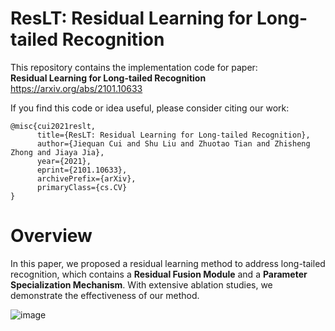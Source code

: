 # ResLT: Residual Learning for Long-tailed Recognition
This repository contains the implementation code for paper:  
**Residual Learning for Long-tailed Recognition** https://arxiv.org/abs/2101.10633    
  
If you find this code or idea useful, please consider citing our work:
```
@misc{cui2021reslt,
      title={ResLT: Residual Learning for Long-tailed Recognition}, 
      author={Jiequan Cui and Shu Liu and Zhuotao Tian and Zhisheng Zhong and Jiaya Jia},
      year={2021},
      eprint={2101.10633},
      archivePrefix={arXiv},
      primaryClass={cs.CV}
}
```  

# Overview
In this paper, we proposed a residual learning method to address long-tailed recognition, which contains a **Residual Fusion Module** and a **Parameter Specialization Mechanism**.
With extensive ablation studies, we demonstrate the effectiveness of our method.  

![image](http://github.com/itmyhome2013/readme_add_pic/raw/master/images/nongshalie.jpg)








